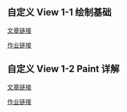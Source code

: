 ## 自定义 View 1-1 绘制基础

[文章链接](https://hencoder.com/ui-1-1/)

[作业链接](https://github.com/hencoder/PracticeDraw1)

## 自定义 View 1-2 Paint 详解

[文章链接](https://hencoder.com/ui-1-2/)

[作业链接](https://github.com/hencoder/PracticeDraw2)

